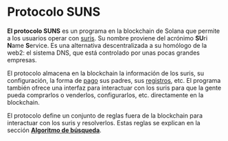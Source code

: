 # Protocolo SUNS

**El protocolo SUNS** es un programa en la blockchain de Solana que permite a los usuarios operar con [suris](/es/domains/). Su nombre
proviene del acrónimo **SU**ri **N**ame **S**ervice. Es una alternativa descentralizada a su homólogo de la web2: el sistema DNS,
que está controlado por unas pocas grandes empresas.

El protocolo almacena en la blockchain la información de los suris, su configuración, la forma de [pago](/es/protocol/subscription)
sus padres, sus [registros](/es/protocol/registers/), etc. El programa también ofrece una interfaz para interactuar con los
suris para que la gente pueda comprarlos o venderlos, configurarlos, etc. directamente en la blockchain.

El protocolo define un conjunto de reglas fuera de la blockchain para interactuar con los suris y resolverlos. Estas reglas se explican en la sección [**Algoritmo de búsqueda**](/es/protocol/search/).